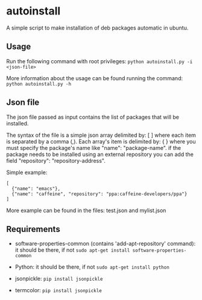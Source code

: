 autoinstall
===========

A simple script to make installation of deb packages automatic in ubuntu.


Usage
-----------

Run the following command with root privileges:
```python autoinstall.py -i <json-file>```

More information about the usage can be found running the command:
```python autoinstall.py -h```


Json file
------------

The json file passed as input contains the list of packages that will be installed.

The syntax of the file is a simple json array delimited by: [ ] where each item is separated by a comma (,).
Each array's item is delimited by: { } where you must specify the package's name like "name": "package-name". if the package needs to be installed using an external repository you can add the field "repository": "repository-address".

Simple example:
```
[
  {"name": "emacs"},
  {"name": "caffeine", "repository": "ppa:caffeine-developers/ppa"}
]
```

More example can be found in the files: test.json and mylist.json


Requirements
-------------

* software-properties-common (contains 'add-apt-repository' command):
  it should be there, if not ```sudo apt-get install software-properties-common```

* Python:
  it should be there, if not ```sudo apt-get install python```

* jsonpickle: ```pip install jsonpickle```

* termcolor: ```pip install jsonpickle```
